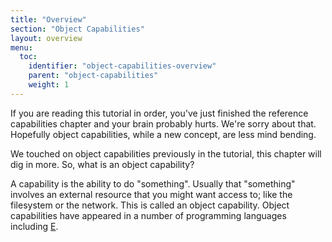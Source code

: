 ```yaml
---
title: "Overview"
section: "Object Capabilities"
layout: overview
menu:
  toc:
    identifier: "object-capabilities-overview"
    parent: "object-capabilities"
    weight: 1
---
```


If you are reading this tutorial in order, you've just finished the reference capabilities chapter and your brain probably hurts. We're sorry about that. Hopefully object capabilities, while a new concept, are less mind bending. 

We touched on object capabilities previously in the tutorial, this chapter will dig in more. So, what is an object capability?

A capability is the ability to do "something". Usually that "something" involves an external resource that you might want access to; like the filesystem or the network. This is called an object capability. Object capabilities have appeared in a number of programming languages including [E](https://en.wikipedia.org/wiki/E_%28programming_language%29).

